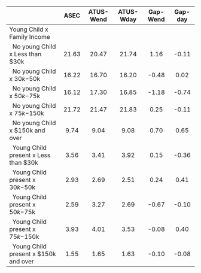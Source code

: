 
|                      |         ASEC |    ATUS-Wend |    ATUS-Wday |     Gap-Wend |      Gap-day |
| -------------------- | :----------: | :----------: | :----------: | :----------: | :----------: |
| Young Child x Family Income |              |              |              |              |              |
| &nbsp;&nbsp;No young Child x Less than $30k |        21.63 |        20.47 |        21.74 |         1.16 |        -0.11 |
| &nbsp;&nbsp;No young Child x $30k-$50k |        16.22 |        16.70 |        16.20 |        -0.48 |         0.02 |
| &nbsp;&nbsp;No young Child x $50k-$75k |        16.12 |        17.30 |        16.85 |        -1.18 |        -0.74 |
| &nbsp;&nbsp;No young Child x $75k-$150k |        21.72 |        21.47 |        21.83 |         0.25 |        -0.11 |
| &nbsp;&nbsp;No young Child x $150k and over |         9.74 |         9.04 |         9.08 |         0.70 |         0.65 |
| &nbsp;&nbsp;Young Child present x Less than $30k |         3.56 |         3.41 |         3.92 |         0.15 |        -0.36 |
| &nbsp;&nbsp;Young Child present x $30k-$50k |         2.93 |         2.69 |         2.51 |         0.24 |         0.41 |
| &nbsp;&nbsp;Young Child present x $50k-$75k |         2.59 |         3.27 |         2.69 |        -0.67 |        -0.10 |
| &nbsp;&nbsp;Young Child present x $75k-$150k |         3.93 |         4.01 |         3.53 |        -0.08 |         0.40 |
| &nbsp;&nbsp;Young Child present x $150k and over |         1.55 |         1.65 |         1.63 |        -0.10 |        -0.08 |

